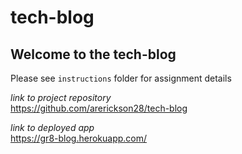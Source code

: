# tech-blog
## Welcome to the tech-blog
Please see `instructions` folder for assignment details

*link to project repository* <br>
https://github.com/arerickson28/tech-blog



*link to deployed app* <br>
https://gr8-blog.herokuapp.com/